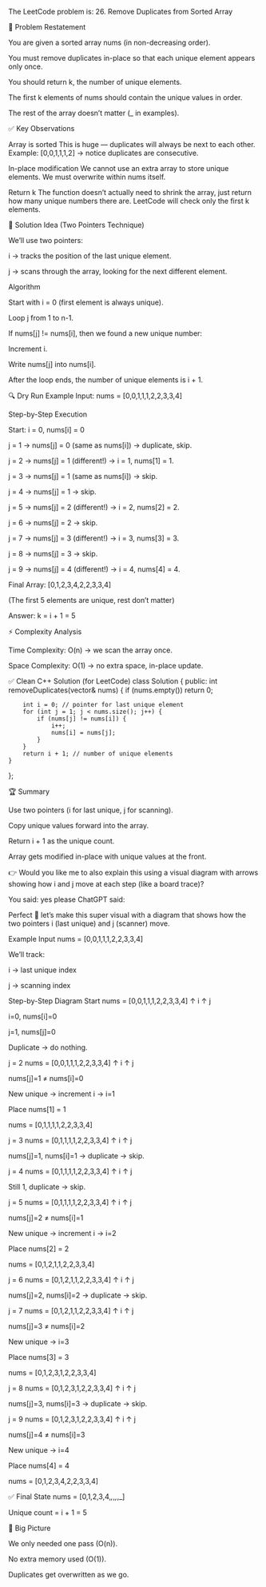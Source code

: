The LeetCode problem is: 26. Remove Duplicates from Sorted Array

📝 Problem Restatement

You are given a sorted array nums (in non-decreasing order).

You must remove duplicates in-place so that each unique element appears only once.

You should return k, the number of unique elements.

The first k elements of nums should contain the unique values in order.

The rest of the array doesn’t matter (_ in examples).

✅ Key Observations

Array is sorted
This is huge — duplicates will always be next to each other.
Example: [0,0,1,1,1,2] → notice duplicates are consecutive.

In-place modification
We cannot use an extra array to store unique elements.
We must overwrite within nums itself.

Return k
The function doesn’t actually need to shrink the array, just return how many unique numbers there are.
LeetCode will check only the first k elements.

🔑 Solution Idea (Two Pointers Technique)

We’ll use two pointers:

i → tracks the position of the last unique element.

j → scans through the array, looking for the next different element.

Algorithm

Start with i = 0 (first element is always unique).

Loop j from 1 to n-1.

If nums[j] != nums[i], then we found a new unique number:

Increment i.

Write nums[j] into nums[i].

After the loop ends, the number of unique elements is i + 1.

🔍 Dry Run Example
Input:
nums = [0,0,1,1,1,2,2,3,3,4]

Step-by-Step Execution

Start: i = 0, nums[i] = 0

j = 1 → nums[j] = 0 (same as nums[i]) → duplicate, skip.

j = 2 → nums[j] = 1 (different!) → i = 1, nums[1] = 1.

j = 3 → nums[j] = 1 (same as nums[i]) → skip.

j = 4 → nums[j] = 1 → skip.

j = 5 → nums[j] = 2 (different!) → i = 2, nums[2] = 2.

j = 6 → nums[j] = 2 → skip.

j = 7 → nums[j] = 3 (different!) → i = 3, nums[3] = 3.

j = 8 → nums[j] = 3 → skip.

j = 9 → nums[j] = 4 (different!) → i = 4, nums[4] = 4.

Final Array:
[0,1,2,3,4,2,2,3,3,4]


(The first 5 elements are unique, rest don’t matter)

Answer:
k = i + 1 = 5

⚡ Complexity Analysis

Time Complexity: O(n) → we scan the array once.

Space Complexity: O(1) → no extra space, in-place update.

✅ Clean C++ Solution (for LeetCode)
class Solution {
public:
    int removeDuplicates(vector<int>& nums) {
        if (nums.empty()) return 0;

        int i = 0; // pointer for last unique element
        for (int j = 1; j < nums.size(); j++) {
            if (nums[j] != nums[i]) {
                i++;
                nums[i] = nums[j];
            }
        }
        return i + 1; // number of unique elements
    }
};

🏆 Summary

Use two pointers (i for last unique, j for scanning).

Copy unique values forward into the array.

Return i + 1 as the unique count.

Array gets modified in-place with unique values at the front.

👉 Would you like me to also explain this using a visual diagram with arrows showing how i and j move at each step (like a board trace)?

You said:
yes please
ChatGPT said:

Perfect 🤝 let’s make this super visual with a diagram that shows how the two pointers i (last unique) and j (scanner) move.

Example Input
nums = [0,0,1,1,1,2,2,3,3,4]


We’ll track:

i → last unique index

j → scanning index

Step-by-Step Diagram
Start
nums = [0,0,1,1,1,2,2,3,3,4]
        ↑
        i
          ↑
          j


i=0, nums[i]=0

j=1, nums[j]=0

Duplicate → do nothing.

j = 2
nums = [0,0,1,1,1,2,2,3,3,4]
        ↑
        i
            ↑
            j


nums[j]=1 ≠ nums[i]=0

New unique → increment i → i=1

Place nums[1] = 1

nums = [0,1,1,1,1,2,2,3,3,4]

j = 3
nums = [0,1,1,1,1,2,2,3,3,4]
          ↑
          i
              ↑
              j


nums[j]=1, nums[i]=1 → duplicate → skip.

j = 4
nums = [0,1,1,1,1,2,2,3,3,4]
          ↑
          i
                ↑
                j


Still 1, duplicate → skip.

j = 5
nums = [0,1,1,1,1,2,2,3,3,4]
          ↑
          i
                    ↑
                    j


nums[j]=2 ≠ nums[i]=1

New unique → increment i → i=2

Place nums[2] = 2

nums = [0,1,2,1,1,2,2,3,3,4]

j = 6
nums = [0,1,2,1,1,2,2,3,3,4]
              ↑
              i
                        ↑
                        j


nums[j]=2, nums[i]=2 → duplicate → skip.

j = 7
nums = [0,1,2,1,1,2,2,3,3,4]
              ↑
              i
                          ↑
                          j


nums[j]=3 ≠ nums[i]=2

New unique → i=3

Place nums[3] = 3

nums = [0,1,2,3,1,2,2,3,3,4]

j = 8
nums = [0,1,2,3,1,2,2,3,3,4]
                ↑
                i
                              ↑
                              j


nums[j]=3, nums[i]=3 → duplicate → skip.

j = 9
nums = [0,1,2,3,1,2,2,3,3,4]
                ↑
                i
                                ↑
                                j


nums[j]=4 ≠ nums[i]=3

New unique → i=4

Place nums[4] = 4

nums = [0,1,2,3,4,2,2,3,3,4]

✅ Final State
nums = [0,1,2,3,4,_,_,_,_,_]


Unique count = i + 1 = 5

🎯 Big Picture

We only needed one pass (O(n)).

No extra memory used (O(1)).

Duplicates get overwritten as we go.